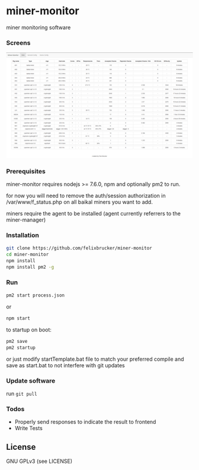 # miner-monitor

miner monitoring software

### Screens

![Stats](/screens/stats.png?raw=true "Stats")


### Prerequisites

miner-monitor requires nodejs >= 7.6.0, npm and optionally pm2 to run.

for now you will need to remove the auth/session authorization in /var/www/f_status.php on all baikal miners you want to add.

miners require the agent to be installed (agent currently referrers to the miner-manager)

### Installation

```sh
git clone https://github.com/felixbrucker/miner-monitor
cd miner-monitor
npm install
npm install pm2 -g
```

### Run

```sh
pm2 start process.json
```

or

```sh
npm start
```

to startup on boot:

```sh
pm2 save
pm2 startup
```

or just modify startTemplate.bat file to match your preferred compile and save as start.bat to not interfere with git updates

### Update software

run ``` git pull ```

### Todos

 - Properly send responses to indicate the result to frontend
 - Write Tests


License
----

GNU GPLv3 (see LICENSE)
